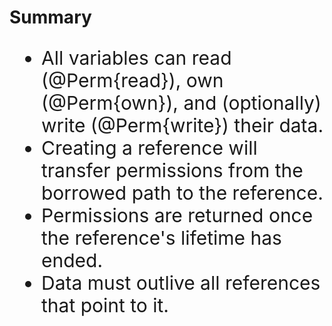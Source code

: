 # Summary

<div style="font-size: 30px">

- All variables can read (@Perm{read}), own (@Perm{own}), and (optionally) write (@Perm{write}) their data.
- Creating a reference will transfer permissions from the borrowed path to the reference.
- Permissions are returned once the reference's lifetime has ended.
- Data must outlive all references that point to it.

</div>
